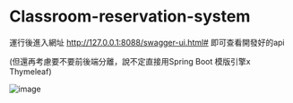 # Classroom-reservation-system

運行後進入網址 http://127.0.0.1:8088/swagger-ui.html# 即可查看開發好的api

(但還再考慮要不要前後端分離，說不定直接用Spring Boot 模版引擎x Thymeleaf)

![image](https://user-images.githubusercontent.com/92431095/214372017-2a8b4cde-17d7-412e-a151-a0020e631377.png)
